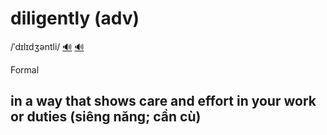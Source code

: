 # diligently (adv)

/ˈdɪlɪdʒəntli/ [🔊](https://www.oxfordlearnersdictionaries.com/media/english/uk_pron/d/dil/dilig/diligently__gb_1.mp3) [🔊](https://www.oxfordlearnersdictionaries.com/media/english/us_pron/d/dil/dilig/diligently__us_1.mp3)

Formal

## in a way that shows care and effort in your work or duties (siêng năng; cần cù)